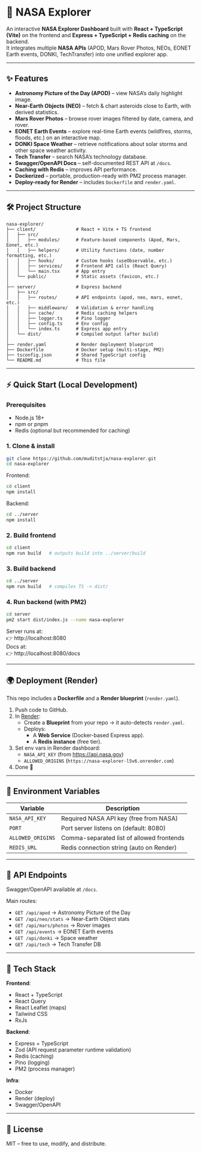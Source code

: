 # 🚀 NASA Explorer

An interactive **NASA Explorer Dashboard** built with **React + TypeScript (Vite)** on the frontend and **Express + TypeScript + Redis caching** on the backend.  
It integrates multiple **NASA APIs** (APOD, Mars Rover Photos, NEOs, EONET Earth events, DONKI, TechTransfer) into one unified explorer app.

---

## ✨ Features

- **Astronomy Picture of the Day (APOD)** – view NASA’s daily highlight image.
- **Near-Earth Objects (NEO)** – fetch & chart asteroids close to Earth, with derived statistics.
- **Mars Rover Photos** – browse rover images filtered by date, camera, and rover.
- **EONET Earth Events** – explore real-time Earth events (wildfires, storms, floods, etc.) on an interactive map.
- **DONKI Space Weather** – retrieve notifications about solar storms and other space weather activity.
- **Tech Transfer** – search NASA’s technology database.
- **Swagger/OpenAPI Docs** – self-documented REST API at `/docs`.
- **Caching with Redis** – improves API performance.
- **Dockerized** – portable, production-ready with PM2 process manager.
- **Deploy-ready for Render** – includes `Dockerfile` and `render.yaml`.

---

## 🛠️ Project Structure

```
nasa-explorer/
├── client/               # React + Vite + TS frontend
│   ├── src/
│   │   ├── modules/      # Feature-based components (Apod, Mars, Eonet, etc.)
│   │   ├── helpers/      # Utility functions (date, number formatting, etc.)
│   │   ├── hooks/        # Custom hooks (useObservable, etc.)
│   │   ├── services/     # Frontend API calls (React Query)
│   │   └── main.tsx      # App entry
│   └── public/           # Static assets (favicon, etc.)
│
├── server/               # Express backend
│   ├── src/
│   │   ├── routes/       # API endpoints (apod, neo, mars, eonet, etc.)
│   │   ├── middleware/   # Validation & error handling
│   │   ├── cache/        # Redis caching helpers
│   │   ├── logger.ts     # Pino logger
│   │   ├── config.ts     # Env config
│   │   └── index.ts      # Express app entry
│   └── dist/             # Compiled output (after build)
│
├── render.yaml           # Render deployment blueprint
├── Dockerfile            # Docker setup (multi-stage, PM2)
├── tsconfig.json         # Shared TypeScript config
└── README.md             # This file
```

---

## ⚡ Quick Start (Local Development)

### Prerequisites
- Node.js 18+
- npm or pnpm
- Redis (optional but recommended for caching)

### 1. Clone & install
```bash
git clone https://github.com/muditstja/nasa-explorer.git
cd nasa-explorer
```

Frontend:
```bash
cd client
npm install
```

Backend:
```bash
cd ../server
npm install
```

### 2. Build frontend
```bash
cd client
npm run build   # outputs build into ../server/build
```

### 3. Build backend
```bash
cd ../server
npm run build   # compiles TS -> dist/
```

### 4. Run backend (with PM2)
```bash
cd server
pm2 start dist/index.js --name nasa-explorer
```

Server runs at:  
👉 http://localhost:8080  
Docs at:  
👉 http://localhost:8080/docs

---

## 🌍 Deployment (Render)

This repo includes a **Dockerfile** and a **Render blueprint** (`render.yaml`).  

1. Push code to GitHub.
2. In [Render](https://render.com):
   - Create a **Blueprint** from your repo → it auto-detects `render.yaml`.
   - Deploys:
     - A **Web Service** (Docker-based Express app).
     - A **Redis instance** (free tier).
3. Set env vars in Render dashboard:
   - `NASA_API_KEY` (from https://api.nasa.gov)
   - `ALLOWED_ORIGINS` (`https://nasa-explorer-l5v6.onrender.com`)
4. Done 🚀

---

## 🔑 Environment Variables

| Variable          | Description                                |
|-------------------|--------------------------------------------|
| `NASA_API_KEY`    | Required NASA API key (free from NASA)     |
| `PORT`            | Port server listens on (default: 8080)     |
| `ALLOWED_ORIGINS` | Comma-separated list of allowed frontends  |
| `REDIS_URL`       | Redis connection string (auto on Render)   |

---

## 📖 API Endpoints

Swagger/OpenAPI available at `/docs`.  

Main routes:
- `GET /api/apod` → Astronomy Picture of the Day
- `GET /api/neo/stats` → Near-Earth Object stats
- `GET /api/mars/photos` → Rover images
- `GET /api/events` → EONET Earth events
- `GET /api/donki` → Space weather
- `GET /api/tech` → Tech Transfer DB

---

## 🧰 Tech Stack

**Frontend**:
- React + TypeScript
- React Query
- React Leaflet (maps)
- Tailwind CSS
- RxJs

**Backend**:
- Express + TypeScript
- Zod (API request parameter runtime validation)
- Redis (caching)
- Pino (logging)
- PM2 (process manager)

**Infra**:
- Docker
- Render (deploy)
- Swagger/OpenAPI

---

## 📜 License

MIT – free to use, modify, and distribute.
